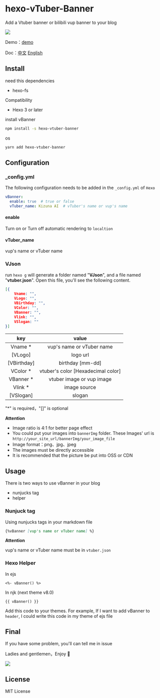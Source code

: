 # hexo-vTuber-Banner

Add a Vtuber banner or bilibili vup banner to your blog

![](https://static.xiaoblogs.cn/img/20210909151949.png)

Demo：[demo](https://mimonarchrd.gitee.io/passages/vTuber-demo/)

Doc：[中文](https://github.com/MIMONATCH/hexo-vtuber-banner/blob/main/README.md) [English](https://github.com/MIMONATCH/hexo-vtuber-banner/blob/main/doc/README.md)

## Install

need this dependencies

- hexo-fs

Compatibility 

- Hexo 3 or later



install vBanner

```sh
npm install -s hexo-vtuber-banner
```

os

```sh
yarn add hexo-vtuber-banner
```

## Configuration

### _config.yml

The following configuration needs to be added in the `_config.yml` of `Hexo`

```yaml
vBanner:
  enable: true	# true or false
  vTuber_name: Kizuna AI  # vTuber's name or vup's name
```

#### enable

Turn on or Turn off automatic rendering to `localtion`

#### vTuber_name

vup's name or vTuber name

### VJson

run `hexo g` will generate a folder named "**VJson**", and a file named "**vtuber.json**". Open this file, you'll see the following content.

```json
[{
    Vname: "",
    VLogo: "",
    VBirthday: "",
    VColor: "",
    VBanner: "",
    Vlink: "",
    VSlogan: ""
}]
```

|     key     |               value                |
| :---------: | :--------------------------------: |
|   Vname *   |     vup's name or vTuber name      |
|   [VLogo]   |              logo url              |
| [VBirthday] |          birthday [mm-dd]          |
|  VColor *   | vtuber's color [Hexadecimal color] |
|  VBanner *  |     vtuber image or vup image      |
|   Vlink *   |            image source            |
|  [VSlogan]  |               slogan               |

"*" is required，"[]" is optional

**Attention**

- Image ratio is 4:1 for better page effect
- You could put your images into `bannerImg` folder. These Images' url is `http://your_site_url/bannerImg/your_image_file`
- Image format：png、jpg、jpeg
- The images must be directly accessible
- It is recommended that the picture be put into OSS or CDN

## Usage

There is two ways to use vBanner in your blog

- nunjucks tag
- helper

### Nunjuck tag

Using nunjucks tags in your markdown file

```markdown
{%vBanner [vup's name or vTuber name] %}
```

**Attention**

vup's name or vTuber name must be in `vtuber.json`

### Hexo Helper

In ejs

```ejs
<%- vBanner() %>
```

In njk (next theme v8.0)

```
{{ vBanner() }}
```

Add this code to your themes. For example, If I want to add vBanner to `header`, I could write this code in my theme of ejs file

## Final

If you have some problem, you'll can tell me in issue

Ladies and gentlemen，Enjoy :beer:

![](https://static.xiaoblogs.cn/emoji/%E5%B0%8F%E5%B8%8C%E5%B0%8F%E6%A1%83_%E8%BF%99%E6%A0%B7%E9%82%A3%E6%A0%B7.png)

## License

MIT License
